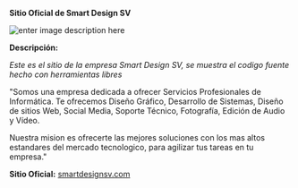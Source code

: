 **Sitio Oficial de Smart Design SV**

![enter image description here](https://avatars0.githubusercontent.com/u/15625720?v=3&s=460)

**Descripción:**

*Este es el sitio de la empresa Smart Design SV, se muestra el codigo fuente hecho con herramientas libres*

"Somos una empresa dedicada a ofrecer Servicios Profesionales de Informática. Te ofrecemos Diseño Gráfico, Desarrollo de Sistemas, Diseño de sitios Web, Social Media, Soporte Técnico, Fotografía, Edición de Audio y Vídeo.

Nuestra mision es ofrecerte las mejores soluciones con los mas altos estandares del mercado tecnologico, para agilizar tus tareas en tu empresa."

**Sitio Oficial:** [smartdesignsv.com](http://smartdesignsv.com/)
